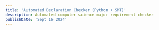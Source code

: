 ```yaml
---
title: 'Automated Declaration Checker (Python + SMT)'
description: Automated computer science major requirement checker
publishDate: 'Sept 16 2024'
---
```

